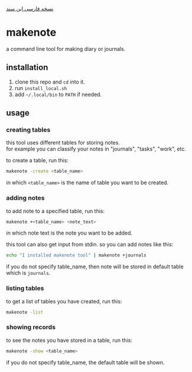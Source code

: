 [نسخه فارسی این سند](./fa.README.md)
# makenote
a command line tool for making diary or journals.

## installation

1. clone this repo and `cd` into it.
2. run `install_local.sh`
3. add `~/.local/bin` to `PATH` if needed.


<!-- old method
### pre-requirements

first make sure dependancies for this tool are satisfied.  
this tool needs sqlite3 to run. in debian based distributions, install it with this:

```bash
apt install sqlite3
```

### install

first clone this repo :

```bash
git clone 'https://github.com/ekm507/makenote.git'
```

then run `install.sh` as __root__ :
```bash
./install.sh
``` -->

## usage

### creating tables

this tool uses different tables for storing notes.  
for example you can classify your notes in "journals", "tasks", "work", etc.

to create a table, run this:
```bash
makenote -create <table_name>
```
in which `<table_name>` is the name of table you want to be created.

### adding notes

to add note to a specified table, run this:
```bash
makenote +<table_name> <note_text>
```
in which note text is the note you want to be added.

this tool can also get input from stdin. so you can add notes like this:
```bash
echo "I installed makenote tool" | makenote +journals
```

if you do not specify table_name, then note will be stored in default table which is `journals`.

### listing tables

to get a list of tables you have created, run this:
```bash
makenote -list
```

### showing records

to see the notes you have stored in a table, run this:
```bash
makenote -show <table_name>
```
if you do not specify table_name, the default table will be shown.
